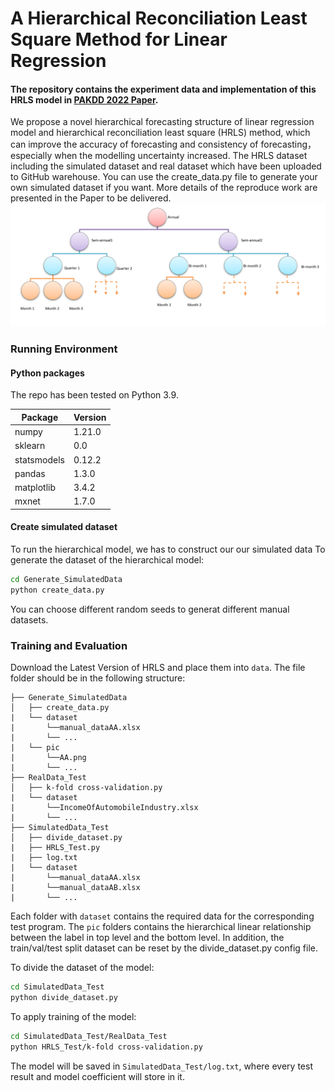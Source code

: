 # A Hierarchical Reconciliation Least Square Method for Linear Regression

#### The repository contains the experiment data and implementation of this HRLS model in [PAKDD 2022 Paper](http://pakdd.net/). 
We propose a novel hierarchical forecasting structure of linear regression model and hierarchical reconciliation least square (HRLS) method, which can improve the accuracy of forecasting and consistency of forecasting，especially when the modelling uncertainty increased. The HRLS dataset including the simulated dataset and real dataset which have been uploaded to GitHub warehouse. You can use the create_data.py file to generate your own simulated dataset if you want. More details of the reproduce work are presented in the Paper to be delivered.
![](fig2.png)

### Running Environment
#### Python packages
The repo has been tested on Python 3.9.

|  Package   | Version  |
|  ----  | ----  |
|numpy|1.21.0|
|sklearn|0.0|
|statsmodels|0.12.2|
|pandas|1.3.0|
|matplotlib|3.4.2|
|mxnet|1.7.0|




#### Create simulated  dataset
To run the hierarchical model, we  has to construct our our simulated data
To generate the dataset of the hierarchical  model:
```bash
cd Generate_SimulatedData
python create_data.py
```
You can choose different random seeds to generat different manual datasets.



### Training and Evaluation 
Download the Latest Version of HRLS and place them into `data`. The file folder should be in the following structure:
```
├── Generate_SimulatedData
│   ├── create_data.py
|   └── dataset
|       └──manual_dataAA.xlsx
|       └── ...
|   └── pic
|       └──AA.png
|       └── ...
├── RealData_Test
│   ├── k-fold cross-validation.py
|   └── dataset
|       └──IncomeOfAutomobileIndustry.xlsx
|       └── ...
├── SimulatedData_Test
│   ├── divide_dataset.py
|   ├── HRLS_Test.py
|   ├── log.txt
|   └── dataset
|       └──manual_dataAA.xlsx
|       └──manual_dataAB.xlsx
|       └── ...
```
Each folder with `dataset` contains the required data for the corresponding test program. The `pic` folders contains the hierarchical linear relationship between the label in top level and the bottom level.  In addition, the train/val/test split dataset  can be reset by the divide_dataset.py config file.

To divide the dataset of the model:
```bash
cd SimulatedData_Test
python divide_dataset.py
```

To apply training of the model:
```bash
cd SimulatedData_Test/RealData_Test
python HRLS_Test/k-fold cross-validation.py 
```
The model will be saved in `SimulatedData_Test/log.txt`, where every test result and model coefficient will store in it.

